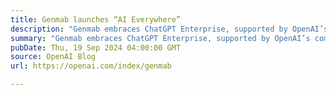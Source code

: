 ```yaml
---
title: Genmab launches “AI Everywhere”
description: "Genmab embraces ChatGPT Enterprise, supported by OpenAI’s commitment to security and privacy"
summary: "Genmab embraces ChatGPT Enterprise, supported by OpenAI’s commitment to security and privacy"
pubDate: Thu, 19 Sep 2024 04:00:00 GMT
source: OpenAI Blog
url: https://openai.com/index/genmab

---
```



